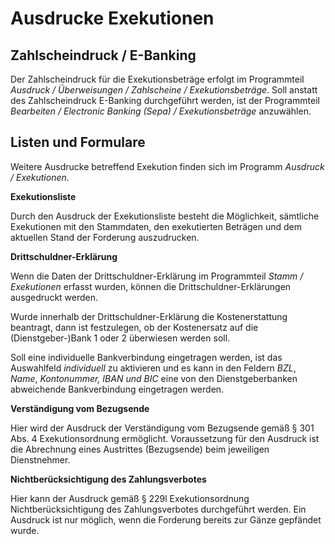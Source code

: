 # Ausdrucke Exekutionen

## Zahlscheindruck / E-Banking

Der Zahlscheindruck für die Exekutionsbeträge erfolgt im Programmteil *Ausdruck / Überweisungen / Zahlscheine / Exekutionsbeträge*. Soll anstatt des Zahlscheindruck E-Banking durchgeführt werden, ist der Programmteil *Bearbeiten / Electronic Banking (Sepa) / Exekutionsbeträge* anzuwählen.

## Listen und Formulare

Weitere Ausdrucke betreffend Exekution finden sich im Programm *Ausdruck / Exekutionen*.

**Exekutionsliste**

Durch den Ausdruck der Exekutionsliste besteht die Möglichkeit, sämtliche Exekutionen mit den Stammdaten, den exekutierten Beträgen und dem aktuellen Stand der Forderung auszudrucken.

**Drittschuldner-Erklärung**

Wenn die Daten der Drittschuldner-Erklärung im Programmteil *Stamm / Exekutionen* erfasst wurden, können die Drittschuldner-Erklärungen ausgedruckt werden.

Wurde innerhalb der Drittschuldner-Erklärung die Kostenerstattung beantragt, dann ist festzulegen, ob der Kostenersatz auf die (Dienstgeber-)Bank 1 oder 2 überwiesen werden soll.

Soll eine individuelle Bankverbindung eingetragen werden, ist das Auswahlfeld *individuell* zu aktivieren und es kann in den Feldern *BZL*, *Name*, *Kontonummer, IBAN und BIC* eine von den Dienstgeberbanken abweichende Bankverbindung eingetragen werden.

**Verständigung vom Bezugsende**

Hier wird der Ausdruck der Verständigung vom Bezugsende gemäß § 301 Abs. 4 Exekutionsordnung ermöglicht. Voraussetzung für den Ausdruck ist die Abrechnung eines Austrittes (Bezugsende) beim jeweiligen Dienstnehmer.

**Nichtberücksichtigung des Zahlungsverbotes**

Hier kann der Ausdruck gemäß § 229l Exekutionsordnung Nichtberücksichtigung des Zahlungsverbotes durchgeführt werden. Ein Ausdruck ist nur möglich, wenn die Forderung bereits zur Gänze gepfändet wurde.
